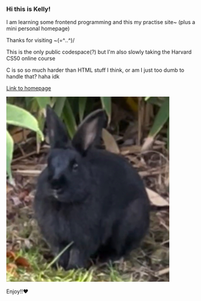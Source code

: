 ### Hi this is Kelly!
<p>I am learning some frontend programming and this my practise site~ (plus a mini personal homepage)</p>
<p>Thanks for visiting ~(=^‥^)/</p>
<p>This is the only public codespace(?) but I'm also slowly taking the Harvard CS50 online course</p>
<p>C is so so much harder than HTML stuff I think, or am I just too dumb to handle that? haha idk</p>

[Link to homepage](https://kelly990918.github.io/)

![A black rabbit](/images/readme.jpeg)

<p>Enjoy!!&#10084;</p>